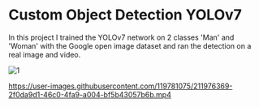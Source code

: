 # Custom Object Detection YOLOv7
In this project I  trained the YOLOv7 network on 2 classes 'Man' and 'Woman' with the Google open image dataset and ran the detection on a 
real image and  video.


![1](https://user-images.githubusercontent.com/119781075/211975840-baa75a37-3ce1-454d-b1f9-9aa05420eb7b.jpg)





https://user-images.githubusercontent.com/119781075/211976369-2f0da9d1-46c0-4fa9-a004-bf5b43057b6b.mp4

